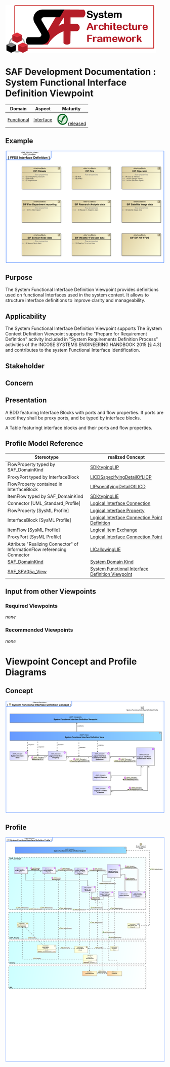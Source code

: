 ![System Architecture Framework](../../diagrams/Logo_SAF.png)
# SAF Development Documentation : System Functional Interface Definition Viewpoint
|**Domain**|**Aspect**|**Maturity**|
| --- | --- | --- |
|[Functional](../../domains.md#Domain-Functional)|[Interface](../../aspects.md#Aspect-Interface)|![Released](../../diagrams/Symbol_confirmed.svg.png )[released](../../using-saf/maturity.md#released)|
## Example
![FFDS Interface Definition](../../diagrams/FFDS-Interface-Definition.svg)
## Purpose
The System Functional Interface Definition Viewpoint provides definitions used on functional Interfaces used in the system context. It allows to structure interface definitions to improve clarity and manageability.
## Applicability
The System Functional Interface Definition Viewpoint supports The System Context Definition Viewpoint supports the "Prepare for Requirement Definition" activity included in "System Requirements Definition Process" activities of the INCOSE SYSTEMS ENGINEERING HANDBOOK 2015 [§ 4.3] and contributes to the system Functional Interface Identification.
## Stakeholder
## Concern
## Presentation
A BDD featuring Interface Blocks with ports and flow properties. If ports are used they shall be proxy ports, and be typed by interface blocks.

A Table featuringt interface blocks and their ports and flow properties.

## Profile Model Reference
|Stereotype | realized Concept|
|---|---|
|FlowProperty typed by SAF_DomainKind|[SDKtypingLIP](../concept/concepts.md#SDKtypingLIP)|
|ProxyPort typed by InterfaceBlock|[LICDSspecifyingDetailOfLICP](../concept/concepts.md#LICDSspecifyingDetailOfLICP)|
|FlowProperty contained in InterfaceBlock|[LIPspecifyingDetailOfLICD](../concept/concepts.md#LIPspecifyingDetailOfLICD)|
|ItemFlow typed by SAF_DomainKind|[SDKtypingLIE](../concept/concepts.md#SDKtypingLIE)|
|Connector [UML_Standard_Profile]|[Logical Interface Connection](../concept/concepts.md#Logical-Interface-Connection)|
|FlowProperty [SysML Profile]|[Logical Interface Property](../concept/concepts.md#Logical-Interface-Property)|
|InterfaceBlock [SysML Profile]|[Logical Interface Connection Point Definition](../concept/concepts.md#Logical-Interface-Connection-Point-Definition)|
|ItemFlow [SysML Profile]|[Logical Item Exchange](../concept/concepts.md#Logical-Item-Exchange)|
|ProxyPort [SysML Profile]|[Logical Interface Connection Point](../concept/concepts.md#Logical-Interface-Connection-Point)|
|Attribute "Realizing Connector" of InformationFlow referencing Connector|[LICallowingLIE](../concept/concepts.md#LICallowingLIE)|
|[SAF_DomainKind](../../stereotypes.md#SAF_DomainKind)|[System Domain Kind](../concept/concepts.md#System-Domain-Kind)|
|[SAF_SFV05a_View](../../stereotypes.md#SAF_SFV05a_View)|[System Functional Interface Definition Viewpoint](../concept/concepts.md#System-Functional-Interface-Definition-Viewpoint)|
## Input from other Viewpoints
### Required Viewpoints
*none*
### Recommended Viewpoints
*none*
# Viewpoint Concept and Profile Diagrams
## Concept
![System Functional Interface Definition Concept](diagrams/System-Functional-Interface-Definition-Concept.svg)
## Profile
![System Functional Interface Definition Profile](diagrams/System-Functional-Interface-Definition-Profile.svg)
